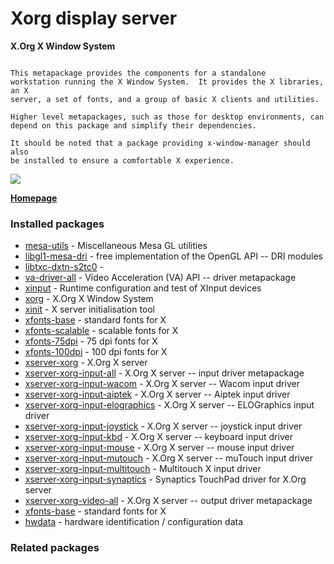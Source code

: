 # Xorg display server

__X.Org X Window System__

```

This metapackage provides the components for a standalone
workstation running the X Window System.  It provides the X libraries, an X
server, a set of fonts, and a group of basic X clients and utilities.

Higher level metapackages, such as those for desktop environments, can
depend on this package and simplify their dependencies.

It should be noted that a package providing x-window-manager should also
be installed to ensure a comfortable X experience.

```

[![](https://screenshots.debian.net/thumbnail/mesa-utils/)](https://screenshots.debian.net/screenshot/mesa-utils/)



**[Homepage](http://www.x.org/)**

### Installed packages

* [mesa-utils](https://packages.debian.org/stretch/mesa-utils) - Miscellaneous Mesa GL utilities
* [libgl1-mesa-dri](https://packages.debian.org/stretch/libgl1-mesa-dri) - free implementation of the OpenGL API -- DRI modules
* [libtxc-dxtn-s2tc0](https://packages.debian.org/stretch/libtxc-dxtn-s2tc0) - 
* [va-driver-all](https://packages.debian.org/stretch/va-driver-all) - Video Acceleration (VA) API -- driver metapackage
* [xinput](https://packages.debian.org/stretch/xinput) - Runtime configuration and test of XInput devices
* [xorg](https://packages.debian.org/stretch/xorg) - X.Org X Window System
* [xinit](https://packages.debian.org/stretch/xinit) - X server initialisation tool
* [xfonts-base](https://packages.debian.org/stretch/xfonts-base) - standard fonts for X
* [xfonts-scalable](https://packages.debian.org/stretch/xfonts-scalable) - scalable fonts for X
* [xfonts-75dpi](https://packages.debian.org/stretch/xfonts-75dpi) - 75 dpi fonts for X
* [xfonts-100dpi](https://packages.debian.org/stretch/xfonts-100dpi) - 100 dpi fonts for X
* [xserver-xorg](https://packages.debian.org/stretch/xserver-xorg) - X.Org X server
* [xserver-xorg-input-all](https://packages.debian.org/stretch/xserver-xorg-input-all) - X.Org X server -- input driver metapackage
* [xserver-xorg-input-wacom](https://packages.debian.org/stretch/xserver-xorg-input-wacom) - X.Org X server -- Wacom input driver
* [xserver-xorg-input-aiptek](https://packages.debian.org/stretch/xserver-xorg-input-aiptek) - X.Org X server -- Aiptek input driver
* [xserver-xorg-input-elographics](https://packages.debian.org/stretch/xserver-xorg-input-elographics) - X.Org X server -- ELOGraphics input driver
* [xserver-xorg-input-joystick](https://packages.debian.org/stretch/xserver-xorg-input-joystick) - X.Org X server -- joystick input driver
* [xserver-xorg-input-kbd](https://packages.debian.org/stretch/xserver-xorg-input-kbd) - X.Org X server -- keyboard input driver
* [xserver-xorg-input-mouse](https://packages.debian.org/stretch/xserver-xorg-input-mouse) - X.Org X server -- mouse input driver
* [xserver-xorg-input-mutouch](https://packages.debian.org/stretch/xserver-xorg-input-mutouch) - X.Org X server -- muTouch input driver
* [xserver-xorg-input-multitouch](https://packages.debian.org/stretch/xserver-xorg-input-multitouch) - Multitouch X input driver
* [xserver-xorg-input-synaptics](https://packages.debian.org/stretch/xserver-xorg-input-synaptics) - Synaptics TouchPad driver for X.Org server
* [xserver-xorg-video-all](https://packages.debian.org/stretch/xserver-xorg-video-all) - X.Org X server -- output driver metapackage
* [xfonts-base](https://packages.debian.org/stretch/xfonts-base) - standard fonts for X
* [hwdata](https://packages.debian.org/stretch/hwdata) - hardware identification / configuration data

### Related packages

<sub>  </sub>

